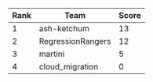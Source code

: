 | Rank | Team | Score |
| --- | --- | --- |
|1|ash-ketchum|13|
|2|RegressionRangers|12|
|3|martini|5|
|4|cloud_migration|0|
